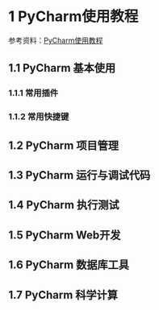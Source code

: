 # 1 PyCharm使用教程

参考资料：[PyCharm使用教程](https://www.imooc.com/wiki/pycharmlesson)

## 1.1 PyCharm 基本使用

### 1.1.1 常用插件

### 1.1.2 常用快捷键


## 1.2 PyCharm 项目管理


## 1.3 PyCharm 运行与调试代码


## 1.4 PyCharm 执行测试


## 1.5 PyCharm Web开发


## 1.6 PyCharm 数据库工具


## 1.7 PyCharm 科学计算


